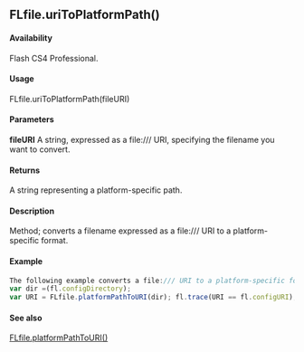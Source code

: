 ## FLfile.uriToPlatformPath()

#### Availability

Flash CS4 Professional.

#### Usage

FLfile.uriToPlatformPath(fileURI)

#### Parameters

**fileURI** A string, expressed as a file:/// URI, specifying the filename you want to convert.

#### Returns

A string representing a platform-specific path.

#### Description

Method; converts a filename expressed as a file:/// URI to a platform-specific format.

#### Example

```javascript
The following example converts a file:/// URI to a platform-specific format:
var dir =(fl.configDirectory);
var URI = FLfile.platformPathToURI(dir); fl.trace(URI == fl.configURI); // displays "true"

```
#### See also

[FLfile.platformPathToURI()](#!AdobeDocs/developers-animatesdk-docs/master/FLfile_object/FLfile10.md)
